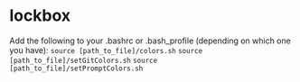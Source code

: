 # lockbox
Add the following to your .bashrc or .bash_profile (depending on which one you have):
`source [path_to_file]/colors.sh`
`source [path_to_file]/setGitColors.sh`
`source [path_to_file]/setPromptColors.sh`
